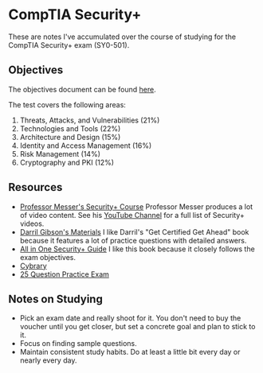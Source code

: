 CompTIA Security+
=================

These are notes I've accumulated over the course of studying for the
CompTIA Security+ exam (SY0-501).

## Objectives

The objectives document can be found [here](https://certification.comptia.org/docs/default-source/exam-objectives/comptia-security-sy0-501-exam-objectives.pdf).

The test covers the following areas:

1. Threats, Attacks, and Vulnerabilities (21%)
2. Technologies and Tools (22%)
3. Architecture and Design (15%)
4. Identity and Access Management (16%)
5. Risk Management (14%)
6. Cryptography and PKI (12%)


## Resources

* [Professor Messer's Security+ Course](https://www.professormesser.com/security-plus/sy0-501/sy0-501-training-course/) Professor Messer produces a lot of video content. See his [YouTube Channel](https://www.youtube.com/playlist?list=PLG49S3nxzAnnVhoAaL4B6aMFDQ8_gdxAy) for a full list of Security+ videos.
* [Darril Gibson's Materials](http://getcertifiedgetahead.com/) I like Darril's "Get Certified Get Ahead" book because it features a lot of practice questions with detailed answers.
* [All in One Security+ Guide](https://www.amazon.com/CompTIA-Security-Guide-Fifth-SY0-501/dp/1260019322) I like this book because it closely follows the exam objectives.
* [Cybrary](https://www.cybrary.it/)
* [25 Question Practice Exam](https://www.examcompass.com/comptia/security-plus-certification/free-security-plus-practice-tests)

## Notes on Studying

* Pick an exam date and really shoot for it. You don't need to buy the voucher until you get closer, but set a concrete goal and plan to stick to it.
* Focus on finding sample questions.
* Maintain consistent study habits. Do at least a little bit every day or nearly every day.
